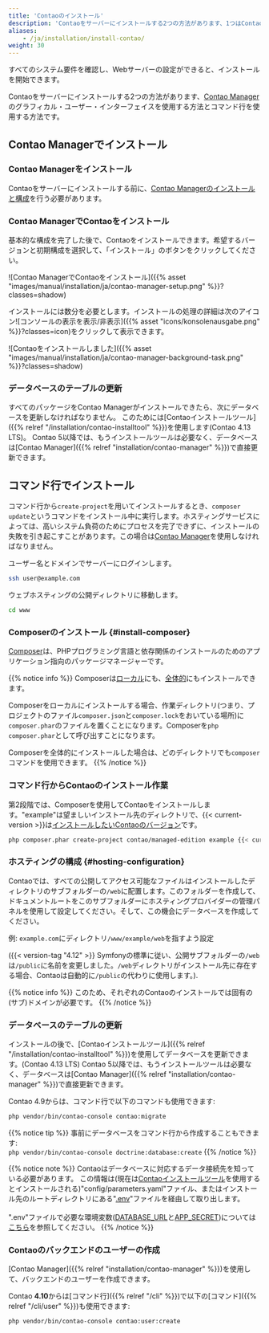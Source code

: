 ```yaml
---
title: 'Contaoのインストール'
description: 'Contaoをサーバーにインストールする2つの方法があります、1つはContao Managerのグラフィカル・ユーザー・インターフェイスを使用、もう1つはコマンド行を使用する方法です。'
aliases:
    - /ja/installation/install-contao/
weight: 30
---
```


すべてのシステム要件を確認し、Webサーバーの設定ができると、インストールを開始できます。

Contaoをサーバーにインストールする2つの方法があります、[Contao Manager](#installation-with-the-contao-manager)のグラフィカル・ユーザー・インターフェイスを使用する方法とコマンド行を使用する方法です。

## Contao Managerでインストール

### Contao Managerをインストール

Contaoをサーバーにインストールする前に、[Contao Managerのインストールと構成](../../installation/contao-manager/#install-contao-manager)を行う必要があります。

### Contao ManagerでContaoをインストール

基本的な構成を完了した後で、Contaoをインストールできます。希望するバージョンと初期構成を選択して、「インストール」のボタンをクリックしてください。

![Contao ManagerでContaoをインストール]({{% asset "images/manual/installation/ja/contao-manager-setup.png" %}}?classes=shadow)

インストールには数分を必要とします。インストールの処理の詳細は次のアイコン![コンソールの表示を表示/非表示]({{% asset "icons/konsolenausgabe.png" %}}?classes=icon)をクリックして表示できます。

![Contaoをインストールしました]({{% asset "images/manual/installation/ja/contao-manager-background-task.png" %}}?classes=shadow)


### データベースのテーブルの更新

すべてのパッケージをContao Managerがインストールできたら、次にデータベースを更新しなければなりません。
このためには[Contaoインストールツール]({{% relref "/installation/contao-installtool" %}})を使用します(Contao 4.13 LTS)。
Contao 5以降では、もうインストールツールは必要なく、データベースは[Contao Manager]({{% relref "installation/contao-manager" %}})で直接更新できます。

## コマンド行でインストール

コマンド行から`create-project`を用いてインストールするとき、`composer update`というコマンドをインストール中に実行します。ホスティングサービスによっては、高いシステム負荷のためにプロセスを完了できずに、インストールの失敗を引き起こすことがあります。この場合は[Contao Manager](#installing-contao-with-the-contao-manager)を使用しなければなりません。

ユーザー名とドメインでサーバーにログインします。

```bash
ssh user@example.com
```

ウェブホスティングの公開ディレクトリに移動します。

```bash
cd www
```

### Composerのインストール {#install-composer}

[Composer](https://en.wikipedia.org/wiki/Composer_(software))は、PHPプログラミング言語と依存関係のインストールのためのアプリケーション指向のパッケージマネージャーです。

{{% notice info %}}
Composerは[ローカル](https://getcomposer.org/doc/00-intro.md#locally)にも、[全体的](https://getcomposer.org/doc/00-intro.md#globally)にもインストールできます。
 
Composerをローカルにインストールする場合、作業ディレクトリ(つまり、プロジェクトのファイル`composer.json`と`composer.lock`をおいている場所)に`composer.phar`のファイルを置くことになります。Composerを`php composer.phar`として呼び出すことになります。

Composerを全体的にインストールした場合は、どのディレクトリでも`composer`コマンドを使用できます。
{{% /notice %}}

### コマンド行からContaoのインストール作業

第2段階では、Composerを使用してContaoをインストールします。"example"は望ましいインストール先のディレクトリで、{{< current-version >}}は[インストールしたいContaoのバージョン](https://contao.org/de/download.html)です。

```bash
php composer.phar create-project contao/managed-edition example {{< current-version >}}
```

### ホスティングの構成 {#hosting-configuration}

Contaoでは、すべての公開してアクセス可能なファイルはインストールしたディレクトリのサブフォルダーの`/web`に配置します。このフォルダーを作成して、ドキュメントルートをこのサブフォルダーにホスティングプロバイダーの管理パネルを使用して設定してください。そして、この機会にデータベースを作成してください。

例: `example.com`にディレクトリ`/www/example/web`を指すよう設定

({{< version-tag "4.12" >}} Symfonyの標準に従い、公開サブフォルダーの`/web`は`/public`に名前を変更しました。`/web`ディレクトリがインストール先に存在する場合、Contaoは自動的に`/public`の代わりに使用します。).

{{% notice info %}}
このため、それぞれのContaoのインストールでは固有の(サブ)ドメインが必要です。
{{% /notice %}}


### データベースのテーブルの更新

インストールの後で、[Contaoインストールツール]({{% relref "/installation/contao-installtool" %}})を使用してデータベースを更新できます。(Contao 4.13 LTS)
Contao 5以降では、もうインストールツールは必要なく、データベースは[Contao Manager]({{% relref "installation/contao-manager" %}})で直接更新できます。

Contao 4.9からは、コマンド行で以下のコマンドも使用できます:

```bash
php vendor/bin/contao-console contao:migrate
``` 

{{% notice tip %}}
事前にデータベースをコマンド行から作成することもできます:<br>
`php vendor/bin/contao-console doctrine:database:create`
{{% /notice %}}

{{% notice note %}}
Contaoはデータベースに対応するデータ接続先を知っている必要があります。
この情報は(現在は[Contaoインストールツール](/ja/installation/contao-installtool/)を使用するとインストールされる)"config/parameters.yaml"ファイル、またはインストール先のルートディレクトリにある"[.env](https://docs.contao.org/dev/getting-started/starting-development/#application-configuration)"ファイルを経由して取り出します。<br><br>
".env"ファイルで必要な環境変数([DATABASE_URL](https://docs.contao.org/dev/reference/config/#database-url)と[APP_SECRET](https://docs.contao.org/dev/reference/config/#app-secret))については[こちら](https://docs.contao.org/dev/getting-started/starting-development/#application-configuration)を参照してください。
{{% /notice %}}


### Contaoのバックエンドのユーザーの作成

[Contao Manager]({{% relref "installation/contao-manager" %}})を使用して、バックエンドのユーザーを作成できます。

Contao **4.10**からは[コマンド行]({{% relref "/cli" %}})で以下の[コマンド]({{% relref "/cli/user" %}})も使用できます:

```bash
php vendor/bin/contao-console contao:user:create
``` 

